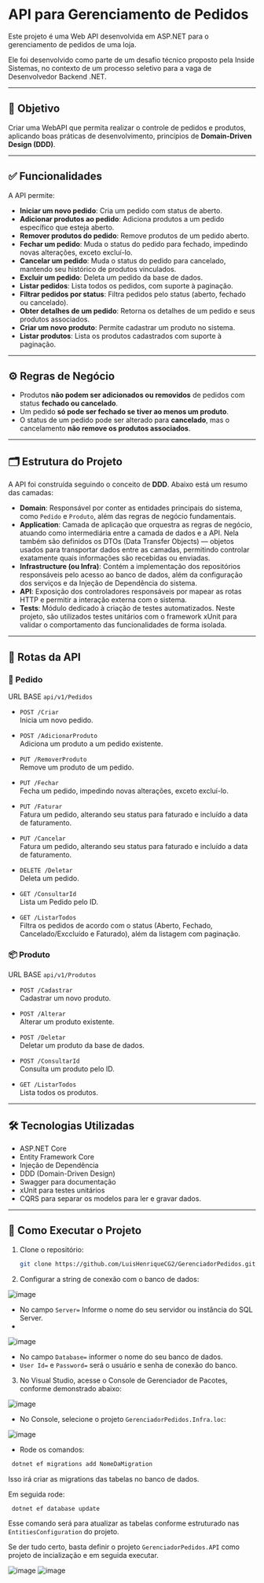 # API para Gerenciamento de Pedidos

Este projeto é uma Web API desenvolvida em ASP.NET para o gerenciamento de pedidos de uma loja.  

Ele foi desenvolvido como parte de um desafio técnico proposto pela Inside Sistemas, no contexto de um processo seletivo para a vaga de Desenvolvedor Backend .NET.

---

## 🎯 Objetivo

Criar uma WebAPI que permita realizar o controle de pedidos e produtos, aplicando boas práticas de desenvolvimento, princípios de **Domain-Driven Design (DDD)**.

---

## ✅ Funcionalidades

A API permite:

- **Iniciar um novo pedido**: Cria um pedido com status de aberto.
- **Adicionar produtos ao pedido**: Adiciona produtos a um pedido específico que esteja aberto.
- **Remover produtos do pedido**: Remove produtos de um pedido aberto.
- **Fechar um pedido**: Muda o status do pedido para fechado, impedindo novas alterações, exceto excluí-lo.
- **Cancelar um pedido**: Muda o status do pedido para cancelado, mantendo seu histórico de produtos vinculados.
- **Excluir um pedido**: Deleta um pedido da base de dados.
- **Listar pedidos**: Lista todos os pedidos, com suporte à paginação.
- **Filtrar pedidos por status**: Filtra pedidos pelo status (aberto, fechado ou cancelado).
- **Obter detalhes de um pedido**: Retorna os detalhes de um pedido e seus produtos associados.
- **Criar um novo produto**: Permite cadastrar um produto no sistema.
- **Listar produtos**: Lista os produtos cadastrados com suporte à paginação.

---

## ⚙️ Regras de Negócio

- Produtos **não podem ser adicionados ou removidos** de pedidos com status **fechado ou cancelado**.
- Um pedido **só pode ser fechado se tiver ao menos um produto**.
- O status de um pedido pode ser alterado para **cancelado**, mas o cancelamento **não remove os produtos associados**.

---

## 🗂️ Estrutura do Projeto

A API foi construída seguindo o conceito de **DDD**. Abaixo está um resumo das camadas:

- **Domain**: Responsável por conter as entidades principais do sistema, como `Pedido` e `Produto`, além das regras de negócio fundamentais.
- **Application**: Camada de aplicação que orquestra as regras de negócio, atuando como intermediária entre a camada de dados e a API. Nela também são definidos os DTOs (Data Transfer Objects) — objetos usados para transportar dados entre as camadas, permitindo controlar exatamente quais informações são recebidas ou enviadas.
- **Infrastructure (ou Infra)**: Contém a implementação dos repositórios responsáveis pelo acesso ao banco de dados, além da configuração dos serviços e da Injeção de Dependência do sistema.
- **API**: Exposição dos controladores responsáveis por mapear as rotas HTTP e permitir a interação externa com o sistema.
- **Tests**: Módulo dedicado à criação de testes automatizados. Neste projeto, são utilizados testes unitários com o framework xUnit para validar o comportamento das funcionalidades de forma isolada.

---

## 📌 Rotas da API

### 🛒 Pedido
URL BASE `api/v1/Pedidos`

- `POST /Criar`  
  Inicia um novo pedido.

- `POST /AdicionarProduto`  
  Adiciona um produto a um pedido existente.

- `PUT /RemoverProduto`  
  Remove um produto de um pedido.

- `PUT /Fechar`  
  Fecha um pedido, impedindo novas alterações, exceto excluí-lo.

- `PUT /Faturar`  
  Fatura um pedido, alterando seu status para faturado e incluído a data de faturamento.

- `PUT /Cancelar`  
  Fatura um pedido, alterando seu status para faturado e incluído a data de faturamento.

- `DELETE /Deletar`  
  Deleta um pedido.

- `GET /ConsultarId`  
  Lista um Pedido pelo ID.

- `GET /ListarTodos`  
  Filtra os pedidos de acordo com o status (Aberto, Fechado, Cancelado/Exccluído e Faturado), além da listagem com paginação.


### 📦 Produto
URL BASE `api/v1/Produtos`

- `POST /Cadastrar`  
  Cadastrar um novo produto.
  
- `POST /Alterar`  
  Alterar um produto existente.

- `POST /Deletar`  
  Deletar um produto da base de dados.    

- `POST /ConsultarId`  
  Consulta um produto pelo ID.   

- `GET /ListarTodos`  
  Lista todos os produtos.


---

## 🛠️ Tecnologias Utilizadas

- ASP.NET Core
- Entity Framework Core
- Injeção de Dependência
- DDD (Domain-Driven Design)
- Swagger para documentação
- xUnit para testes unitários
- CQRS para separar os modelos para ler e gravar dados.

---

## 🚀 Como Executar o Projeto

1. Clone o repositório:
   ```bash
   git clone https://github.com/LuisHenriqueCG2/GerenciadorPedidos.git

2. Configurar a string de conexão com o banco de dados:  

![image](https://github.com/user-attachments/assets/e21bced7-cc9f-4901-9f52-741505132798)     

- No campo `Server=` Informe o nome do seu servidor ou instância do SQL Server.
- 
![image](https://github.com/user-attachments/assets/3bd9e8b6-7b46-4950-bbb9-e292ca6d5848)

- No campo `Database=` informer o nome do seu banco de dados.
- `User Id=` e `Password=` será o usuário e senha de conexão do banco.

3. No Visual Studio, acesse o Console de Gerenciador de Pacotes, conforme demonstrado abaixo:

![image](https://github.com/user-attachments/assets/000aed8e-aaf9-400b-ba82-f0c7558ef856)

- No Console, selecione o projeto `GerenciadorPedidos.Infra.loc`:

![image](https://github.com/user-attachments/assets/1060eaca-ec8f-4dbc-8d7d-134f41ac77ab)


- Rode os comandos:
 ```bash
  dotnet ef migrations add NomeDaMigration
```
Isso irá criar as migrations das tabelas no banco de dados.  

Em seguida rode:  
```bash
 dotnet ef database update
```

Esse comando será para atualizar as tabelas conforme estruturado nas `EntitiesConfiguration` do projeto.  

Se der tudo certo, basta definir o projeto `GerenciadorPedidos.API` como projeto de incialização e em seguida executar.  

![image](https://github.com/user-attachments/assets/9c6d47e5-82a3-48dd-b8b1-5e90ce5ad747)
![image](https://github.com/user-attachments/assets/610ba12a-c659-4da3-aede-a58d9d486da2)
